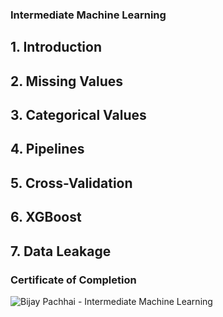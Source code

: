 ### Intermediate Machine Learning

## 1. Introduction
## 2. Missing Values
## 3. Categorical Values
## 4. Pipelines
## 5. Cross-Validation
## 6. XGBoost
## 7. Data Leakage

### Certificate of Completion
![Bijay Pachhai - Intermediate Machine Learning](https://user-images.githubusercontent.com/86017045/162565392-96fc9780-8c9a-4bc0-acf3-832650d1bde5.png)
